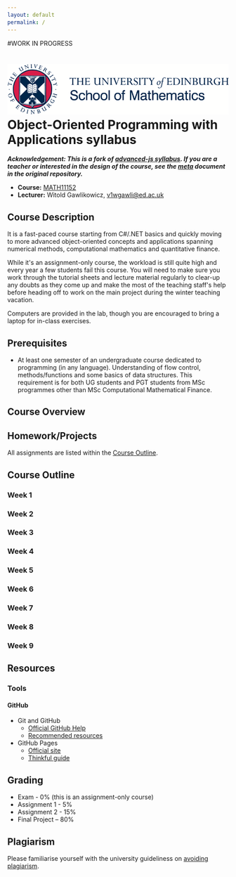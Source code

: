 ```yaml
---
layout: default
permalink: /
---
```


#WORK IN PROGRESS

# <img src="assets/logo.png" alt="class logo" class="logo"/> Object-Oriented Programming with Applications syllabus

***Acknowledgement: This is a fork of [advanced-js syllabus](https://github.com/advanced-js/syllabus). If you are a teacher or interested in the design of the course, see the [meta](https://github.com/advanced-js/syllabus/blob/gh-pages/meta.md) document in the original repository.***

* **Course:** [MATH11152](http://www.drps.ed.ac.uk/18-19/dpt/cxmath11152.htm)
* **Lecturer:** Witold Gawlikowicz, [v1wgawli@ed.ac.uk](mailto:v1wgawli@ed.ac.uk)

## Course Description

It is a fast-paced course starting from C#/.NET basics and quickly moving to more advanced object-oriented concepts and applications spanning numerical methods, computational mathematics and quantitative finance. 

While it's an assignment-only course, the workload is still quite high and every year a few students fail this course. You will need to make sure you work through the tutorial sheets and lecture material regularly to clear-up any doubts as they come up and make the most of the teaching staff's help before heading off to work on the main project during the winter teaching vacation.

Computers are provided in the lab, though you are encouraged to bring a laptop for in-class exercises.

## Prerequisites

* At least one semester of an undergraduate course dedicated to programming (in any language). Understanding of flow control, methods/functions and some basics of data structures. This requirement is for both UG students and PGT students from MSc programmes other than MSc Computational Mathematical Finance.

## Course Overview

## Homework/Projects

All assignments are listed within the [Course Outline](#course-outline).

## Course Outline

### Week 1
### Week 2
### Week 3
### Week 4
### Week 5
### Week 6
### Week 7
### Week 8
### Week 9

## Resources


### Tools



#### GitHub

* Git and GitHub
    * [Official GitHub Help](https://help.github.com/)
    * [Recommended resources](http://hackerhours.org/resources.html#github)
* GitHub Pages
    * [Official site](https://pages.github.com/)
    * [Thinkful guide](http://www.thinkful.com/learn/a-guide-to-using-github-pages/)

## Grading

* Exam - 0% (this is an assignment-only course)
* Assignment 1 - 5%
* Assignment 2 - 15%
* Final Project – 80%

## Plagiarism
Please familiarise yourself with the university guideliness on [avoiding plagiarism](https://www.ed.ac.uk/academic-services/students/conduct/academic-misconduct/plagiarism). 

